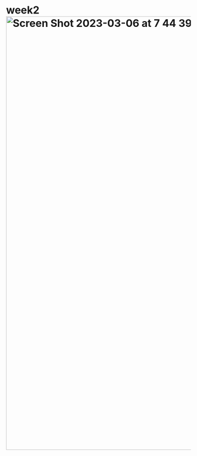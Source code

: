 

# week2<img width="1185" alt="Screen Shot 2023-03-06 at 7 44 39 PM" src="https://user-images.githubusercontent.com/47191153/223289799-abca71d3-bc01-4a42-be64-f6cdcc8219dc.png">
